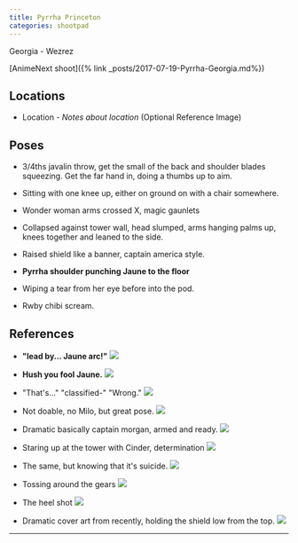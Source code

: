```yaml
---
title: Pyrrha Princeton
categories: shootpad
---
```


Georgia - Wezrez

[AnimeNext shoot]({% link _posts/2017-07-19-Pyrrha-Georgia.md%})

## Locations

* Location - *Notes about location* (Optional Reference Image)

## Poses

* 3/4ths javalin throw, get the small of the back and shoulder blades squeezing. Get the far hand in, doing a thumbs up to aim. 

* Sitting with one knee up, either on ground on with a chair somewhere. 

* Wonder woman arms crossed X, magic gaunlets 

* Collapsed against tower wall, head slumped, arms hanging palms up, knees together and leaned to the side.

* Raised shield like a banner, captain america style.

* **Pyrrha shoulder punching Jaune to the floor**



* Wiping a tear from her eye before into the pod.

* Rwby chibi scream.

## References

* **"lead by... Jaune arc!"** ![](http://i.imgur.com/4Wl8E6H.png)

* **Hush you fool Jaune.** ![](http://i.imgur.com/zAdNzpU.png)

* "That's..." "classified-" "Wrong." ![](http://i.imgur.com/VFDDoXS.png)

* Not doable, no Milo, but great pose. ![](http://comicsalliance.com/files/2014/07/1404161899000-WONDER-WOMAN-36-COMICS-JY-665-65511024-e8aaa-2876a.jpg)

* Dramatic basically captain morgan, armed and ready. ![](https://cdn.pastemagazine.com/www/articles/wondie.jpg)

* Staring up at the tower with Cinder, determination ![](http://i.imgur.com/OcngcVc.png)

* The same, but knowing that it's suicide. ![](http://i.imgur.com/6fttvNG.png)

* Tossing around the gears ![](http://i.imgur.com/VhuW2Hf.png)

* The heel shot ![](http://i.imgur.com/APXwq3W.png)

* Dramatic cover art from recently, holding the shield low from the top. ![](https://s-media-cache-ak0.pinimg.com/originals/aa/78/88/aa7888e32eb660b228597aeb03a86654.jpg)

---